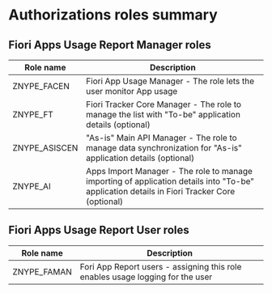 # Authorizations roles summary

## Fiori Apps Usage Report Manager roles

|Role name|Description|
|--|--|
| ZNYPE_FACEN | Fiori App Usage Manager - The role lets the user monitor App usage |
| ZNYPE_FT | Fiori Tracker Core Manager - The role to manage the list with "To-be" application details (optional) |
| ZNYPE_ASISCEN | "As-is" Main API Manager - The role to manage data synchronization for "As-is" application details (optional) |
| ZNYPE_AI | Apps Import Manager - The role to manage importing of application details into "To-be" application details in Fiori Tracker Core (optional) |

## Fiori Apps Usage Report User roles

|Role name|Description|
|--|--|
| ZNYPE_FAMAN | Fori App Report users - assigning this role enables usage logging for the user |
